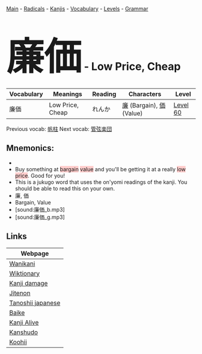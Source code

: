 <style> bigfont {font-size: 100px}</style>
[Main](../README.md) -
[Radicals](../radicals.md) -
[Kanjis](../kanjis.md) -
[Vocabulary](../vocabulary.md) -
[Levels](../levels.md) -
[Grammar](../grammar.md)
# <bigfont> 廉価</bigfont> - Low Price, Cheap 

| Vocabulary | Meanings | Reading | Characters | Level |
| --- | --- | --- | --- | --- |
| 廉価 | Low Price, Cheap | れんか |  [廉](../kanjis/廉.md) (Bargain), [価](../kanjis/価.md) (Value) | [Level 60](../levels/wk_level60.md) |

Previous vocab: [帆柱](帆柱.md) Next vocab: [管弦楽団](管弦楽団.md) 

## Mnemonics:

* 
* Buy something at <span style="background-color:#ffcccb"> bargain</span> <span style="background-color:#ffcccb"> value</span> and you'll be getting it at a really <span style="background-color:#ffcccb"> low price</span>. Good for you!
* This is a jukugo word that uses the on'yomi readings of the kanji. You should be able to read this on your own.
* 廉, 価
* Bargain, Value
* [sound:廉価_b.mp3]
* [sound:廉価_g.mp3]


## Links 

| Webpage |
| --- |
| [Wanikani          ](https://www.wanikani.com/kanji/廉価) |
| [Wiktionary        ](https://en.wiktionary.org/wiki/廉価) |
| [Kanji damage      ](http://www.kanjidamage.com/kanji/search?utf8=✓&q=廉価) |
| [Jitenon           ](https://jitenon.com/kanji/廉価) |
| [Tanoshii japanese ](https://www.tanoshiijapanese.com/dictionary/kanji.cfm?k=廉価) |
| [Baike             ](https://baike.baidu.com/item/廉価) |
| [Kanji Alive       ](https://app.kanjialive.com/廉価) |
| [Kanshudo          ](https://www.kanshudo.com/searchmn?q=廉価) |
| [Koohii            ](https://kanji.koohii.com/study/kanji/廉価) |
